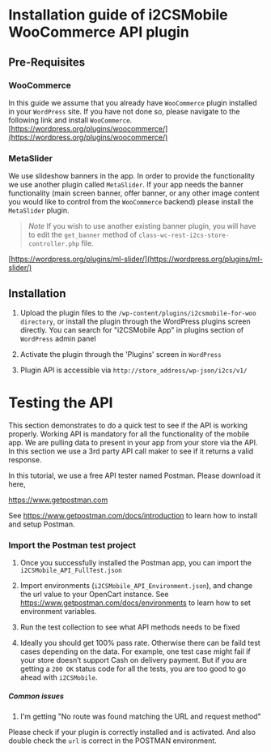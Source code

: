 # Installation guide of i2CSMobile WooCommerce API plugin

## Pre-Requisites

### WooCommerce

In this guide we assume that you already have `WooCommerce` plugin installed in your `WordPress` site. If you have not done so, please navigate to the following link and install `WooCommerce`. [https://wordpress.org/plugins/woocommerce/](https://wordpress.org/plugins/woocommerce/)

### MetaSlider

We use slideshow banners in the app. In order to provide the functionality we use another plugin called `MetaSlider`. If your app needs the banner functionality (main screen banner, offer banner, or any other image content you would like to control from the `WooCommerce` backend) please install the `MetaSlider` plugin. 

> *Note* If you wish to use another existing banner plugin, you will have to edit the `get_banner` method of `class-wc-rest-i2cs-store-controller.php` file.

[https://wordpress.org/plugins/ml-slider/](https://wordpress.org/plugins/ml-slider/) 

## Installation

1. Upload the plugin files to the `/wp-content/plugins/i2csmobile-for-woo directory`, or install the plugin through the WordPress plugins screen directly. You can search for "i2CSMobile App" in plugins section of `WordPress` admin panel

2. Activate the plugin through the 'Plugins' screen in `WordPress`

3. Plugin API is accessible via `http://store_address/wp-json/i2cs/v1/`

# Testing the API

This section demonstrates to do a quick test to see if the API is working properly. Working API is mandatory for all the functionality of the mobile app. We are pulling data to present in your app from your store via the API. In this section we use a 3rd party API call maker to see if it returns a valid response.

In this tutorial, we use a free API tester named Postman. Please download it here,

https://www.getpostman.com

See https://www.getpostman.com/docs/introduction to learn how to install and setup Postman. 

### Import the Postman test project

1.	Once you successfully installed the Postman app, you can import the `i2CSMobile_API_FullTest.json`

2.	Import environments (`i2CSMobile_API_Environment.json`), and change the url value to your OpenCart instance. See https://www.getpostman.com/docs/environments to learn how to set environment variables.

3.	Run the test collection to see what API methods needs to be fixed

4.	Ideally you should get 100% pass rate. Otherwise there can be faild test cases depending on the data. For example, one test case might fail if your store doesn’t support Cash on delivery payment. But if you are getting a `200 OK` status code for all the tests, you are too good to go ahead with `i2CSMobile`.

##### Common issues

1.	I'm getting "No route was found matching the URL and request method"

   Please check if your plugin is correctly installed and is activated. And also double check the `url` is correct in the POSTMAN environment.
